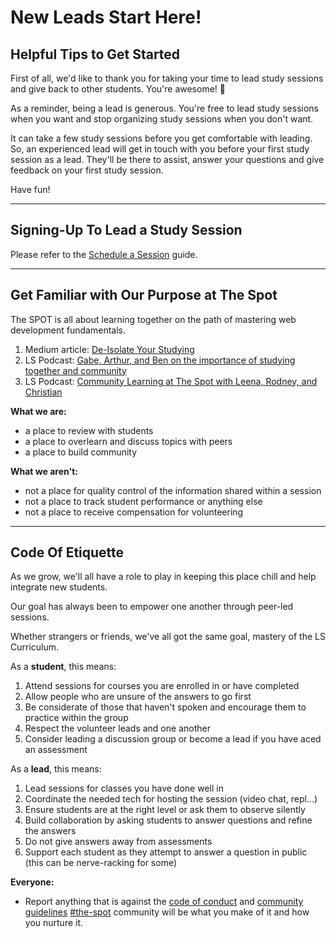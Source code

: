 # New Leads Start Here!

## Helpful Tips to Get Started
First of all, we'd like to thank you for taking your time to lead study sessions and give back to other students. You're awesome! 🌟

As a reminder, being a lead is generous. You're free to lead study sessions when you want and stop organizing study sessions when you don't want.

It can take a few study sessions before you get comfortable with leading. So, an experienced lead will get in touch with you before your first study session as a lead. They'll be there to assist, answer your questions and give feedback on your first study session.

Have fun!

---

## Signing-Up To Lead a Study Session
Please refer to the [Schedule a Session](https://www.notion.so/Schedule-a-Session-7a3a7db642b04a2f8ada3511e7e4beb9?pvs=21) guide.

---

## Get Familiar with Our Purpose at The Spot
The SPOT is all about learning together on the path of mastering web development fundamentals.

1. Medium article: [De-Isolate Your Studying](https://medium.com/launch-school/de-isolate-your-studying-104b87667b16)
2. LS Podcast: [Gabe, Arthur, and Ben on the importance of studying together and community](https://podcast.launchschool.com/gabe-arthur-ben)
3. LS Podcast: [Community Learning at The Spot with Leena, Rodney, and Christian](https://podcast.launchschool.com/the-spot-leena-rodney-christian)

**What we are:**
- a place to review with students
- a place to overlearn and discuss topics with peers
- a place to build community

**What we aren't:**
- not a place for quality control of the information shared within a session
- not a place to track student performance or anything else
- not a place to receive compensation for volunteering

---

## Code Of Etiquette
As we grow, we'll all have a role to play in keeping this place chill and help integrate new students.

Our goal has always been to empower one another through peer-led sessions.

Whether strangers or friends, we've all got the same goal, mastery of the LS Curriculum.

As a **student**, this means:

1. Attend sessions for courses you are enrolled in or have completed
2. Allow people who are unsure of the answers to go first
3. Be considerate of those that haven't spoken and encourage them to practice within the group
4. Respect the volunteer leads and one another
5. Consider leading a discussion group or become a lead if you have aced an assessment

As a **lead**, this means:

1. Lead sessions for classes you have done well in
2. Coordinate the needed tech for hosting the session (video chat, repl...)
3. Ensure students are at the right level or ask them to observe silently
4. Build collaboration by asking students to answer questions and refine the answers
5. Do not give answers away from assessments
6. Support each student as they attempt to answer a question in public (this can be nerve-racking for some)

**Everyone:**
- Report anything that is against the [code of conduct](https://launchschool.com/code_of_conduct) and [community guidelines](https://launchschool.com/community_guidelines)
[#the-spot](https://launchschool.slack.com/archives/C017H333RDM) community will be what you make of it and how you nurture it.
